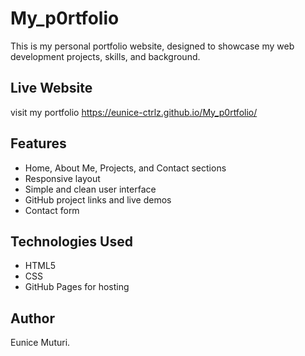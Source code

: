 # My_p0rtfolio
This is my personal portfolio website, designed to showcase my web development projects, skills, and background.

## Live Website
visit my portfolio
https://eunice-ctrlz.github.io/My_p0rtfolio/



## Features

- Home, About Me, Projects, and Contact sections
- Responsive layout
- Simple and clean user interface
- GitHub project links and live demos
- Contact form

## Technologies Used

- HTML5  
- CSS
- GitHub Pages for hosting  

## Author
Eunice Muturi.

